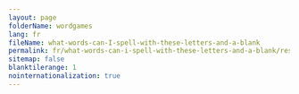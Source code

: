 ```yaml
---
layout: page
folderName: wordgames
lang: fr
fileName: what-words-can-I-spell-with-these-letters-and-a-blank
permalink: fr/what-words-can-i-spell-with-these-letters-and-a-blank/result
sitemap: false
blanktilerange: 1
nointernationalization: true
---
```

